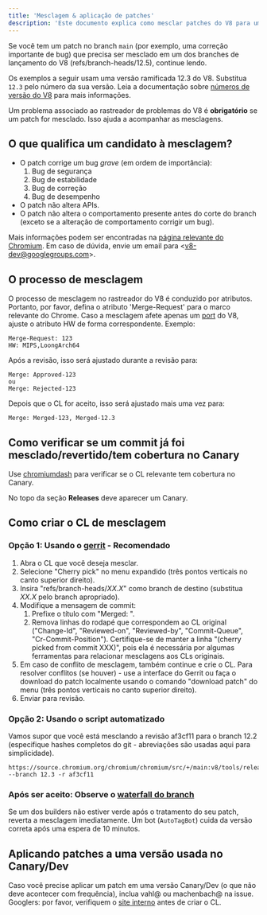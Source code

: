 ```yaml
---
title: 'Mesclagem & aplicação de patches'
description: 'Este documento explica como mesclar patches do V8 para um branch de lançamento.'
---
```

Se você tem um patch no branch `main` (por exemplo, uma correção importante de bug) que precisa ser mesclado em um dos branches de lançamento do V8 (refs/branch-heads/12.5), continue lendo.

Os exemplos a seguir usam uma versão ramificada 12.3 do V8. Substitua `12.3` pelo número da sua versão. Leia a documentação sobre [números de versão do V8](/docs/version-numbers) para mais informações.

Um problema associado ao rastreador de problemas do V8 é **obrigatório** se um patch for mesclado. Isso ajuda a acompanhar as mesclagens.

## O que qualifica um candidato à mesclagem?

- O patch corrige um bug *grave* (em ordem de importância):
    1. Bug de segurança
    1. Bug de estabilidade
    1. Bug de correção
    1. Bug de desempenho
- O patch não altera APIs.
- O patch não altera o comportamento presente antes do corte do branch (exceto se a alteração de comportamento corrigir um bug).

Mais informações podem ser encontradas na [página relevante do Chromium](https://chromium.googlesource.com/chromium/src/+/HEAD/docs/process/merge_request.md). Em caso de dúvida, envie um email para &lt;v8-dev@googlegroups.com>.

## O processo de mesclagem

O processo de mesclagem no rastreador do V8 é conduzido por atributos. Portanto, por favor, defina o atributo 'Merge-Request' para o marco relevante do Chrome. Caso a mesclagem afete apenas um [port](https://v8.dev/docs/ports) do V8, ajuste o atributo HW de forma correspondente. Exemplo:

```
Merge-Request: 123
HW: MIPS,LoongArch64
```

Após a revisão, isso será ajustado durante a revisão para:

```
Merge: Approved-123
ou
Merge: Rejected-123
```

Depois que o CL for aceito, isso será ajustado mais uma vez para:

```
Merge: Merged-123, Merged-12.3
```

## Como verificar se um commit já foi mesclado/revertido/tem cobertura no Canary

Use [chromiumdash](https://chromiumdash.appspot.com/commit/) para verificar se o CL relevante tem cobertura no Canary.


No topo da seção **Releases** deve aparecer um Canary.

## Como criar o CL de mesclagem

### Opção 1: Usando o [gerrit](https://chromium-review.googlesource.com/) - Recomendado


1. Abra o CL que você deseja mesclar.
1. Selecione "Cherry pick" no menu expandido (três pontos verticais no canto superior direito).
1. Insira "refs/branch-heads/*XX.X*" como branch de destino (substitua *XX.X* pelo branch apropriado).
1. Modifique a mensagem de commit:
   1. Prefixe o título com "Merged: ".
   1. Remova linhas do rodapé que correspondem ao CL original ("Change-Id", "Reviewed-on", "Reviewed-by", "Commit-Queue", "Cr-Commit-Position"). Certifique-se de manter a linha "(cherry picked from commit XXX)", pois ela é necessária por algumas ferramentas para relacionar mesclagens aos CLs originais.
1. Em caso de conflito de mesclagem, também continue e crie o CL. Para resolver conflitos (se houver) - use a interface do Gerrit ou faça o download do patch localmente usando o comando "download patch" do menu (três pontos verticais no canto superior direito).
1. Enviar para revisão.

### Opção 2: Usando o script automatizado

Vamos supor que você está mesclando a revisão af3cf11 para o branch 12.2 (especifique hashes completos do git - abreviações são usadas aqui para simplicidade).

```
https://source.chromium.org/chromium/chromium/src/+/main:v8/tools/release/merge_to_branch_gerrit.py --branch 12.3 -r af3cf11
```


### Após ser aceito: Observe o [waterfall do branch](https://ci.chromium.org/p/v8)

Se um dos builders não estiver verde após o tratamento do seu patch, reverta a mesclagem imediatamente. Um bot (`AutoTagBot`) cuida da versão correta após uma espera de 10 minutos.

## Aplicando patches a uma versão usada no Canary/Dev

Caso você precise aplicar um patch em uma versão Canary/Dev (o que não deve acontecer com frequência), inclua vahl@ ou machenbach@ na issue. Googlers: por favor, verifiquem o [site interno](http://g3doc/company/teams/v8/patching_a_version) antes de criar o CL.

